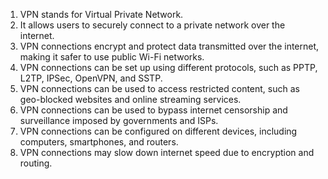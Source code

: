 1. VPN stands for Virtual Private Network.
2. It allows users to securely connect to a private network over the internet.
3. VPN connections encrypt and protect data transmitted over the internet, making it safer to use public Wi-Fi networks.
4. VPN connections can be set up using different protocols, such as PPTP, L2TP, IPSec, OpenVPN, and SSTP.
5. VPN connections can be used to access restricted content, such as geo-blocked websites and online streaming services.
6. VPN connections can be used to bypass internet censorship and surveillance imposed by governments and ISPs.
7. VPN connections can be configured on different devices, including computers, smartphones, and routers.
8. VPN connections may slow down internet speed due to encryption and routing.